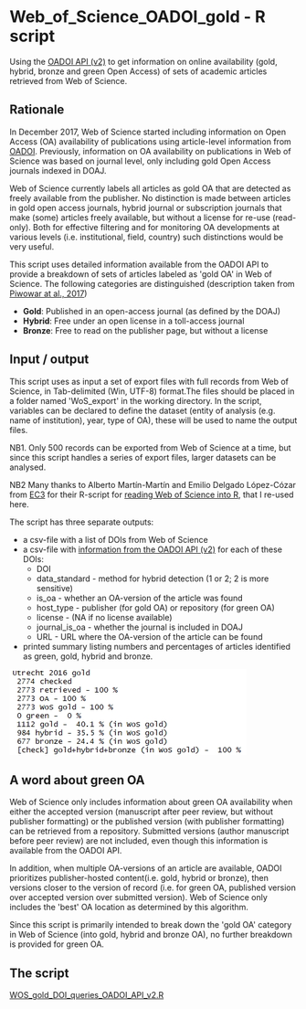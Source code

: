 # Web_of_Science_OADOI_gold - R script
Using the [OADOI API (v2)](https://oadoi.org/api) to get information on online availability (gold, hybrid, bronze and green Open Access)  of sets of academic articles retrieved from Web of Science. 

## Rationale
In December 2017, Web of Science started including information on Open Access (OA) availability of publications using article-level information from [OADOI](https://oadoi.org/). Previously, information on OA availability on publications in Web of Science was based on journal level, only including gold Open Access journals indexed in DOAJ. 

Web of Science currently labels all articles as gold OA that are detected as freely available from the publisher. No distinction is made between articles in gold open access journals, hybrid journal or subscription journals that make (some) articles freely available, but without a license for re-use (read-only). Both for effective filtering and for monitoring OA developments at various levels (i.e. institutional, field, country) such distinctions would be very useful. 

This script uses detailed information available from the OADOI API to provide a breakdown of sets of articles labeled as 'gold OA' in Web of Science. The following categories are distinguished (description taken from [Piwowar at al., 2017]( https://doi.org/10.7287/peerj.preprints.3119v1))

 - **Gold**: Published in an open-access journal (as defined by the DOAJ)
 - **Hybrid**: Free under an open license in a toll-access journal
 - **Bronze**: Free to read on the publisher page, but without a license

## Input / output
This script uses as input a set of export files with full records from Web of Science, in Tab-delimited (Win, UTF-8) format.The files should be placed in a folder named 'WoS_export' in the working directory. In the script, variables can be declared to define the dataset (entity of analysis (e.g. name of institution), year, type of OA), these will be used to name the output files. 

NB1. Only 500 records can be exported from Web of Science at a time, but since this script handles a series of export files, larger datasets can be analysed.

NB2 Many thanks to Alberto Martín-Martín and Emilio Delgado López-Cózar from [EC3](http://ec3.ugr.es) for their R-script for [reading Web of Science into R](https://github.com/alberto-martin/read.wos.R/blob/master/report.Rmd), that I re-used here. 

The script has three separate outputs:
- a csv-file with a list of DOIs from Web of Science
- a csv-file with [information from the OADOI API (v2)](https://oadoi.org/api/v2) for each of these DOIs:
  - DOI
  - data_standard - method for hybrid detection (1 or 2; 2 is more sensitive)
  - is_oa - whether an OA-version of the article was found
  - host_type - publisher (for gold OA) or repository (for green OA)
  - license - (NA if no license available)
  - journal_is_oa - whether the journal is included in DOAJ
  - URL - URL where the OA-version of the article can be found
 - printed summary listing numbers and percentages of articles identified as green, gold, hybrid and bronze.
 
 ![example WoS OADOI gold output](/WoS_OADOI_gold_output_example.jpg)

## A word about green OA
Web of Science only includes information about green OA availability when either the accepted version (manuscript after peer review, but without publisher formatting) or the published version (with publisher formatting) can be retrieved from a repository. Submitted versions (author manuscript before peer review) are not included, even though this information is available from the OADOI API.

In addition, when multiple OA-versions of an article are available, OADOI prioritizes publisher-hosted content(i.e. gold, hybrid or bronze), then versions closer to the version of record (i.e. for green OA, published version over accepted version over submitted version). Web of Science only includes the 'best' OA location as determined by this algorithm. 

Since this script is primarily intended to break down the 'gold OA' category in Web of Science (into gold, hybrid and bronze OA), no further breakdown is provided for green OA. 

## The script 
[WOS_gold_DOI_queries_OADOI_API_v2.R](/WOS_gold_DOI_queries_OADOI_API_v2.R)



